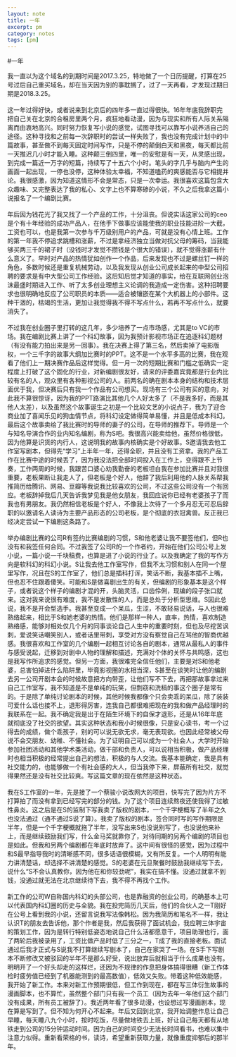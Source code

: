 ```yaml
---
layout: note
title: 一年
excerpt: pm
category: notes
tags: [pm]
---
```




#一年

我一直以为这个域名的到期时间是2017.3.25，特地做了一个日历提醒，打算在25号过后自己重买域名，却在当天因为别的事耽搁了，过了一天再看，才发现过期日期是2018.3.25。
</br>
</br>
这一年过得好快，或者说来到北京后的四年多一直过得很快。16年年底我辞职完把自己关在北京的合租房里两个月，疯狂地看动漫，因为与现实和所有人际关系隔离而由衷地高兴。同时努力恢复写小说的感觉，试图寻找可以靠写小说养活自己的途径。这种寻找和之前每一次辞职时的尝试一样失败了，我也没有完成计划中的中篇故事，甚至做不到每天固定时间写作，只是不停的颠倒白天和黑夜，每天都比前一天推迟几小时才能入睡。这种颠三倒四里，唯一的安慰是有一天，从灵感出现，到完成一篇近一万字的短篇，持续写了十五六个小时。笔头的字几乎与脑内产生的画面一起出现，一停也没停，这种体验太幸福，不知道嗑药的爽感能否与它相提并论。我很感激，因为知道这情形不会是常态，只是一次幸运。我很喜欢这篇包含大众趣味、又完整表达了我的私心、文字上也不算寒碜的小说，不久之后我拿这篇小说报名了一个编剧比赛。
</br>
</br>
年后因为钱花光了我又找了一个产品的工作，十分沮丧。但说实话这家公司的ceo是个有十年经验的成功产品人，在他手下做事应该能使我的职业技能进阶一大截，工资也可以，也是我第一次参与千万级别用户的产品，可就是没有心情上班。工作的第一年我不停追求跳槽和涨薪，不过是拿经济独立当做对抗父母的筹码，当我能够买两三千的裙子时（没钱时才发觉不攒钱是个很大的错误），就不觉得涨薪有什么意义了。早时对产品的热情犹如创作一个作品，后来发现也不过是螺丝钉一样的角色，多数时候还是重复机械劳动，以及我发现从创业公司成长起来的中型公司招聘的要求是有中大型公司工作经验。这后知后觉才知道的事实，给在互联网创业泡沫最盛时期进入工作、听了太多创业理想主义论调的我造成一定伤害。这种招聘要求也很明确地反应了公司职员的本质——适合被镶嵌在某个大机器上的小部件。这种干涸的，枯竭的生活，更加让我觉得我不得不写点什么，若再不写点什么，就要消失了。
</br>
</br>
不过我在创业圈子里打转的这几年，多少培养了一点市场感，尤其是to VC的市场。我在编剧比赛上讲了一个科幻故事，因为我预计影视市场正在追逐科幻题材（有没有能力拍出来是另一回事）。我在决赛上得了第三名，然后卖掉了电影版权，一个三千字的故事大纲加比赛时的PPT。这不是一个水平多高的比赛，我在观看了他们上一期决赛作品后这样觉得。但一月一次的短期比赛和门槛之低确实一定程度上打破了这个固化的行业，对新编剧很友好，请来的评委嘉宾竟都是行业内比较有名的人，观众里有各种影视公司的人。前两名的确在剧本本身的结构和技术层面优于我，但决赛后只有我一个作品有公司想买。现场有三个公司有买的意向，对此我不算很惊讶，因为我的PPT路演比其他几个人好太多了（不是我多好，而是其他人太差），以及虽然这个故事诞生之初是一个比较文艺的小说点子，我为了迎合商业加了喜闻乐见的狗血情节点，将科幻设定做得简单易懂，并且是低成本科幻。最后这个故事卖给了我比赛时的导师的妻子的公司，在导师的推荐下。导师是一个与知名导演合作的业内知名编剧，称为S吧。我很高兴能卖给他，虽然价格很低，因为他算是识货的内行人，这说明我的故事内核确实是个好故事。S邀请我去他工作室写剧本，但得先“学习”上半年一年，还得全职，并且没有工资拿。我的产品工作在比赛中途的时候丢了，因为我没法把全部时间投入在工作上，变得跟不上节奏，工作两周的时候，我跟苦口婆心劝我勤奋的老板坦白我在参加比赛并且对我很重要，老板果断让我走人了，但老板是个好人，他辞了我后利用他的人脉关系帮我推简历给腾讯、网易、豆瓣等我说我比较喜欢的公司，不过这些公司没有一个有回应。老板辞掉我后几天告诉我梦见我是他女朋友，我回应说你已经有老婆孩子了而我也有男朋友。我仍然相信老板是个好人，不像我上次待了一个多月忍无可忍后辞职的以邀请名人读诗为主要产品形态的公司老板，是个彻底的衣冠禽兽。反正我已经决定尝试一下编剧这条路了。
</br>
</br>
举办编剧比赛的公司R有签约比赛编剧的习惯，S和他老婆让我不要签他们，但R也没有和我签任何合同。不过我签了公司R的一个作者约，开始在他们公司公号上发小说，一篇小说一千块稿费，也算是进了小说的行业了。以及我确定了我的写作方向是软科幻的科幻小说。S让我去他工作室写作，但我不太习惯和别人在同一个屋里写作，况且在S的工作室了，他们总是插科打诨，笑话不断，我基本插不上嘴，但也忍不住跟着傻笑。可能和S是做喜剧出生的有关，但编剧的形象基本是这个样子，或者说这个样子的编剧才混的开，头脑灵活，口齿伶俐，现编的段子张口就来。这对我来说很有难度，我不是发散性的人，而是总处于分析型思维。S因此总说，我不是开会型选手。我甚至变成一个呆瓜，生涩，不敢轻易说话，与人也很难熟络起来，相比于S和她老婆的热情。他们是那样一种人，直率，热情，喜欢制造熟络感，能够对相处仅几个月的同事谈论自己人生中的重要时刻，但也及尽挖苦讽刺，爱说笑话嘲笑别人，或者话里带刺，享受对方没有察觉自己在骂他的智商优越感。我很喜欢和工作室的几个编剧一起相互讨论各自的剧本，通常从最私人的事件与感受说起，迁移到对剧中人物的理解和描述，充满对个体的关怀与共鸣感，这也是我写作所追求的感觉。但另一方面，我很难完全信任他们，主要是对S和他老婆，总害怕掉进什么陷阱里，毕竟影视圈的水相当深，S甚至在谈笑时让他的编剧去另一公司开剧本会的时候故意把方向带歪，让他们写不下去，再把那故事拿过来自己工作室写，我不知道是不是单纯的玩笑，但剽窃和洗稿的事这个圈子是常有的。于是除了单纯讨论剧本的时候，其他时候我都像个只会卖乖的呆瓜，除了装装可爱什么话也接不上，退形得厉害，连我自己都很难把现在的我和做产品经理时的我联系在一起。我不确定我是出于在陌生环境下的自保才退形，还是从16年年底就彻底没了社交的欲望。其实这种状态和我小时候很像，只是安心读书，考一个过得去的成绩，做个乖孩子，别的可以说无欲无求，毫无表现欲。也因此经常被父母说不会交朋友、幼稚、不懂社会。为了证明自己可以成为一个社会人，大学时开始参加社团活动和其他学术类活动，做干部和负责人，可以说相当积极，做产品经理时也相当积极的经常提出自己的想法，积极的与人交流。我基本能确定，我是具有社交能力的，也能够做一个有社会感的大人，但当我停下来，屏蔽所有社交，就觉得果然还是没有社交比较爽。写这篇文章的现在依然是这种状态。
</br>
</br>
我在S工作室的一年，先是接了一个蔡骏小说改网大的项目，快写完了因为片方不打算拍了而没有拿到已经写完的部分的钱。为了这个项目连续熬夜还使我得了过敏性鼻炎。这之后是在S的监制下写我卖了版权的剧本，一个千字梗概写了半年之久也没法通过（通不通过S说了算）。我卖了版权的剧本，签合同时写的写作期限是半年，但是一个千字梗概就拖了半年，没写出来S也没说别写了，也没说他来补上，而是继续鼓励我们写，什么金马奖就靠你了，对待同期的另两个编剧的项目也是如此。但我和另两个编剧都在年底时放弃了。这中间有很怪的感觉，因为过程中和S最早指导我时的清晰感不同，很多话语很模糊，又有所反复。一个人明明有能力讲清楚话，却选择不讲清楚的感觉。S的老婆在元旦聚餐时鼓励我继续写下去，说什么“S不会认真教你，因为他在和你较劲呢”，我实在搞不懂。没通过就拿不到钱，没通过就无法在北京继续待下去，我不得不再找个工作。
</br>
</br>
新工作的公司W自称国内科幻的头部公司，也是靠融资的创业公司，的确基本上可以代表国内科幻圈的历史与全貌。我在投完简历几天后，他们的合伙人之一T刚好在公号上看到我的小说，还留言说我写法像韩松。因为我简历和笔名不一样，我让认识T的朋友去告诉他，那个作者是我，然后我获得了面试机会，我应聘三体宇宙的策划工作，因为是转行特别低姿态地说自己什么活都愿意干，项目助理也行，面了两轮后我被录用了，工资比做产品时低了三分之一，T成了我的直接老板。面试通过后我才正式与S说我不打算继续写剧本了，自己在家哭了一场。在S手下写剧本不断修改又被驳回的半年不是那么好受，说出放弃后就相当于什么成果也没有。明明开了一个好头却走的这样烂，还因为不规律的作息把身体搞得很糟（新工作体检时疲劳值已经到了机器能测到的最高数值），低效又失败。带着这种低效能感，我开始了新工作。本来对新工作预期很低，但工作到现在，都在写三体衍生故事的漫画脚本，也不算忙，虽然整个部门只有我一个员工（因为去年一年他们这个部门没有成果，所有员工被辞了）。我近两年看了很多动漫，也设想过写漫画剧本，现在算是写到了。但不知为何开心不起来。年后又回到北京，我开始调整作息让自己早睡，每天睡八九个小时，按时吃饭，尽量做地铁去上班，好让自己每天都有从地铁走到公司的15分钟运动时间。因为自己的时间变少无法长时间看书，也难以集中注意力似得。重新看荣格的书，读诗，希望重新获取力量，就像重度抑郁后的那半年。







